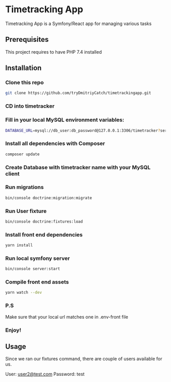 # Timetracking App

Timetracking App is a Symfony/React app for managing various tasks

## Prerequisites

This project requires to have PHP 7.4 installed

## Installation

### Clone this repo

```bash
git clone https://github.com/tryDmitriyCatch/timetrackingapp.git
```

### CD into timetracker

### Fill in your local MySQL environment variables:

```bash
DATABASE_URL=mysql://db_user:db_password@127.0.0.1:3306/timetracker?serverVersion=mariadb-10.4.11
```

### Install all dependencies with Composer

```bash
composer update
```

### Create Database with timetracker name with your MySQL client

### Run migrations

```bash
bin/console doctrine:migration:migrate
```

### Run User fixture

```bash
bin/console doctrine:fixtures:load
```

### Install front end dependencies
```bash
yarn install
```

### Run local symfony server
```bash
bin/console server:start
```

### Compile front end assets
```bash
yarn watch --dev
```

### P.S

Make sure that your local url matches one in .env-front file

### Enjoy!

## Usage

Since we ran our fixtures command, there are couple of users available for us.

User: user2@test.com
Password: test
